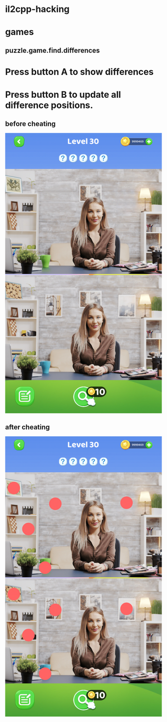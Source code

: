 # il2cpp-hacking

# games
## puzzle.game.find.differences

# Press button A to show differences
# Press button B to update all difference positions.
## before cheating
![before cheat](https://github.com/mengxipeng1122/il2cpp-hacking/blob/master/images/Screenshot_20240617-174535.png)
## after cheating
![after cheat](https://github.com/mengxipeng1122/il2cpp-hacking/blob/master/images/Screenshot_20240617-174601.png)




